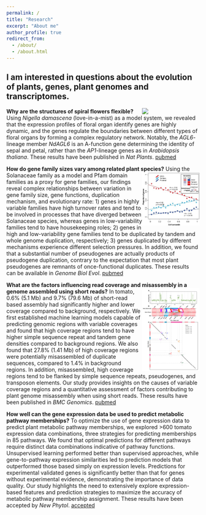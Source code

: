 ```yaml
---
permalink: /
title: "Research"
excerpt: "About me"
author_profile: true
redirect_from: 
  - /about/
  - /about.html
---
```


## I am interested in questions about the evolution of plants, genes, plant genomes and transcriptomes.

**Why are the structures of spiral flowers flexible?**
<a href="https://www.nature.com/articles/nplants2015188/figures/3"><img src="../images/41477_2016_Article_BFnplants2015188_Fig3.png" align="right" width="150"></a> 
Using *Nigella damascena* (love-in-a-mist) as a model system, we revealed that the expression profiles of floral organ identify genes are highly dynamic, and the genes regulate the boundaries between different types of floral organs by forming a complex regulatory network. Notably, the *AGL6*-lineage member *NdAGL6* is an A-function gene determining the identity of sepal and petal, rather than the *AP1*-lineage genes as in *Arabidopsis thaliana*. These results have been published in *Nat Plants*. [pubmed](https://pubmed.ncbi.nlm.nih.gov/27250746/)

**How do gene family sizes vary among related plant species?**
<a href="https://pubmed.ncbi.nlm.nih.gov/30239695/#&gid=article-figures&pid=scfigsc-5-uid-4"><img src="../images/GBE_fig5.png" align="right" width="150"></a> 
Using the Solanaceae family as a model and Pfam domain families as a proxy for gene families, our findings reveal complex relationships between variation in gene family size, gene functions, duplication mechanism, and evolutionary rate: 1) genes in highly variable families have high turnover rates and tend to be involved in processes that have diverged between Solanaceae species, whereas genes in low-variability families tend to have housekeeping roles; 2) genes in high and low-variability gene families tend to be duplicated by tandem and whole genome duplication, respectively; 3) genes duplicated by different mechanisms experience different selection pressures. In addition, we found that a substantial number of pseudogenes are actually products of pseudogene duplication, contrary to the expectation that most plant pseudogenes are remnants of once-functional duplicates. These results can be available in *Genome Biol Evol*. [pubmed](https://pubmed.ncbi.nlm.nih.gov/30239695/)

**What are the factors influencing read coverage and misassembly in a genome assembled using short reads?**
<a href="https://www.ncbi.nlm.nih.gov/pmc/articles/PMC7852129/bin/12864_2021_7397_MOESM4_ESM.pdf"><img src="../images/BMC_figS4.png" align="right" width="150"></a> 
In tomato, 0.6% (5.1 Mb) and 9.7% (79.6 Mb) of short-read based assembly had significantly higher and lower coverage compared to background, respectively. We first established machine learning models capable of predicting genomic regions with variable coverages and found that high coverage regions tend to have higher simple sequence repeat and tandem gene densities compared to background regions. We also found that 27.8% (1.41 Mb) of high coverage regions were potentially misassembled of duplicate sequences, compared to 1.4% in background regions. In addition, misassembled, high coverage regions tend to be flanked by simple sequence repeats, pseudogenes, and transposon elements. Our study provides insights on the causes of variable coverage regions and a quantitative assessment of factors contributing to plant genome misassembly when using short reads. These results have been published in *BMC Genomics*. [pubmed](https://pubmed.ncbi.nlm.nih.gov/33530937/)

**How well can the gene expression data be used to predict metabolic pathway memberships?**
To optimize the use of gene expression data to predict plant metabolic pathway memberships, we explored >600 tomato expression data combinations, three strategies for predicting memberships in 85 pathways. We found that optimal predictions for different pathways require distinct data combinations indicative of pathway functions. Unsupervised learning performed better than supervised approaches, while gene-to-pathway expression similarities led to prediction models that outperformed those based simply on expression levels. Predictions for experimental validated genes is significantly better than that for genes without experimental evidence, demonstrating the importance of data quality. Our study highlights the need to extensively explore expression-based features and prediction strategies to maximize the accuracy of metabolic pathway membership assignment. These results have been accepted by *New Phytol*. [accepted](https://nph.onlinelibrary.wiley.com/doi/10.1111/nph.17355)



